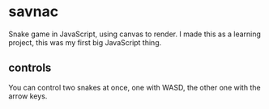 savnac
======

Snake game in JavaScript, using canvas to render.
I made this as a learning project, this was my first big JavaScript thing.

controls
--------
You can control two snakes at once, one with WASD, the other one with the arrow keys.
